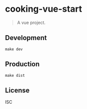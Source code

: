 # cooking-vue-start
> A vue project.

## Development

```shell
make dev
```

## Production
```
make dist
```

## License
ISC
